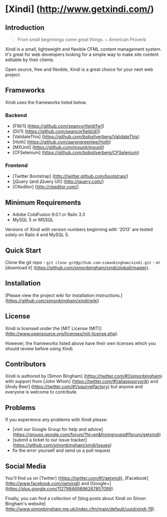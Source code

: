 # [Xindi] (http://www.getxindi.com/)

## Introduction

> From small beginnings come great things. ~ American Proverb

Xindi is a small, lightweight and flexible CFML content management system. It's great for web developers looking for a simple way to make site content editable by their clients.

Open source, free and flexible, Xindi is a great choice for your next web project.

## Frameworks

Xindi uses the frameworks listed below.

### Backend

* [FW/1] (https://github.com/seancorfield/fw1)
* [DI/1] (https://github.com/seancorfield/di1)
* [ValidateThis] (https://github.com/bobsilverberg/ValidateThis)
* [Hoth] (https://github.com/aarongreenlee/Hoth)
* [MXUnit] (https://github.com/mxunit/mxunit)
* [CFSelenium] (https://github.com/bobsilverberg/CFSelenium)

### Frontend

* [Twitter Bootstrap] (http://twitter.github.com/bootstrap/)
* [jQuery (and jQuery UI)] (http://jquery.com/)
* [CKeditor] (http://ckeditor.com/)

## Minimum Requirements

* Adobe ColdFusion 9.0.1 or Railo 3.3
* MySQL 5 or MSSQL

Versions of Xindi with version numbers beginning with '2013' are tested solely on Railo 4 and MySQL 5.

## Quick Start

Clone the git repo - `git clone git@github.com:simonbingham/xindi.git` - or [download it] (https://github.com/simonbingham/xindi/zipball/master).

## Installation

[Please view the project wiki for installation instructions.] (https://github.com/simonbingham/xindi/wiki)

## License

Xindi is licensed under the [MIT License (MIT)] (http://www.opensource.org/licenses/mit-license.php). 

However, the frameworks listed above have their own licenses which you should review before using Xindi.

## Contributors

Xindi is authored by [Simon Bingham] (https://twitter.com/#!/simonbingham) with support from [John Whish] (https://twitter.com/#!/aliaspooryorik) and [Andy Beer] (https://twitter.com/#!/squirrelfactory) but anyone and everyone is welcome to contribute. 

## Problems

If you experience any problems with Xindi please:

* [visit our Google Group for help and advice] (https://groups.google.com/forum/?hl=en&fromgroups#!forum/getxindi)
* [submit a ticket to our issue tracker] (https://github.com/simonbingham/xindi/issues)
* fix the error yourself and send us a pull request

## Social Media

You'll find us on [Twitter] (https://twitter.com/#!/getxindi), [Facebook] (http://www.facebook.com/getxindi) and [Google+] (https://plus.google.com/112798469896267857099).

Finally, you can find a collection of [blog posts about Xindi on Simon Bingham's website] (http://www.simonbingham.me.uk/index.cfm/main/default/uuid/xindi-19).
